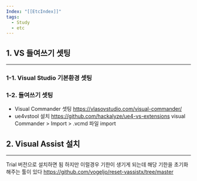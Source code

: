 ```yaml
---
Index: "[[EtcIndex]]"
tags:
  - Study
  - etc
---
```


## 1. VS 들여쓰기 셋팅
---
### 1-1. Visual Studio 기본환경 셋팅
### 1-2. 들여쓰기 셋팅
- Visual Commander 셋팅
	https://vlasovstudio.com/visual-commander/
- ue4vstool 설치
	https://github.com/hackalyze/ue4-vs-extensions
	visual Commander > Import > .vcmd 파일 import
   
   
## 2. Visual Assist 설치
---
Trial 버전으로 설치하면 됨
하지만 이럴경우 기한이 생기게 되는데 해당 기한을 초기화해주는 툴이 있다
https://github.com/vogeljo/reset-vassistx/tree/master


